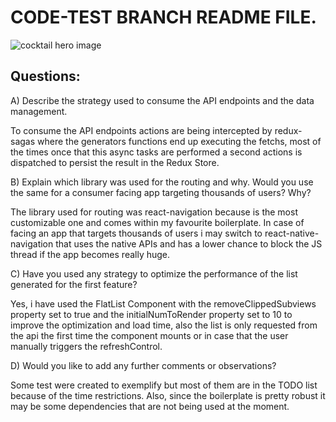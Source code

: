 # CODE-TEST BRANCH README FILE.

 
<img src="https://raw.githubusercontent.com/martinCouso/FE-Code-Test/code-test/App/Images/cocktails_app.jpg" alt="cocktail hero image" align="center" />



## Questions:

A) Describe the strategy used to consume the API endpoints and the data management.

To consume the API endpoints actions are being intercepted by redux-sagas where 
the generators functions end up executing the fetchs, most of the times once 
that this async tasks are performed a second actions is dispatched to persist 
the result in the Redux Store.

B) Explain which library was used for the routing and why. Would you use the same for a consumer facing app targeting thousands of users? Why?

The library used for routing was react-navigation because is the most customizable one and comes within my favourite boilerplate.
In case of facing an app that targets thousands of users i may switch to react-native-navigation that uses the native APIs and has a lower chance 
to block the JS thread if the app becomes really huge.


C) Have you used any strategy to optimize the performance of the list generated for the first feature?

Yes, i have used the FlatList Component with the  removeClippedSubviews property set to true and the 
initialNumToRender property set to 10 to improve the optimization and load time, also the list is only
requested from the api the first time the component mounts or in case that the user manually triggers the
refreshControl.

D) Would you like to add any further comments or observations?

Some test were created to exemplify but most of them are in the TODO list because of the time restrictions. 
Also, since the boilerplate is pretty robust it may be some dependencies that are not being used at the moment.
